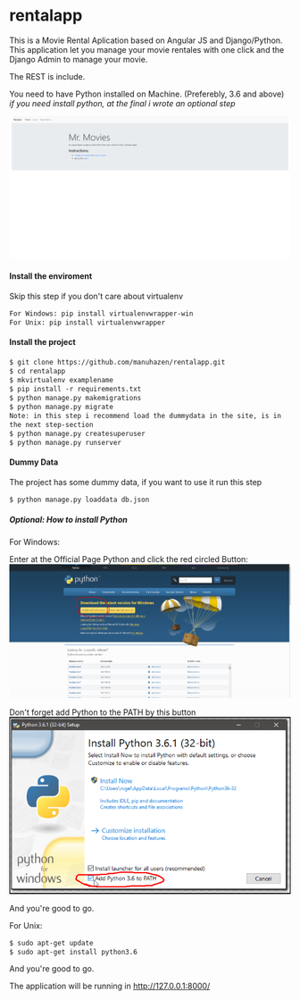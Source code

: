 # rentalapp

This is a Movie Rental Aplication based on Angular JS and Django/Python. This application let you manage your movie rentales with one click and the Django Admin to manage your movie.

The REST is include.

You need to have Python installed on Machine. (Preferebly, 3.6 and above)
_if you need install python, at the final i wrote an optional step_

![alt text](screenshot/screenshot.png "")

#### Install the enviroment

Skip this step if you don't care about virtualenv
```
For Windows: pip install virtualenvwrapper-win
For Unix: pip install virtualenvwrapper
```

#### Install the project
```
$ git clone https://github.com/manuhazen/rentalapp.git
$ cd rentalapp
$ mkvirtualenv examplename
$ pip install -r requirements.txt
$ python manage.py makemigrations
$ python manage.py migrate
Note: in this step i recommend load the dummydata in the site, is in the next step-section
$ python manage.py createsuperuser
$ python manage.py runserver
```

#### Dummy Data 

The project has some dummy data, if you want to use it run this step
```
$ python manage.py loaddata db.json
```

##### Optional: How to install Python

For Windows:

Enter at the Official Page Python and click the red circled Button:
![alt text](screenshot/python1.png "")

Don't forget add Python to the PATH by this button
![alt text](screenshot/python2.png "")

And you're good to go.

For Unix: 
```
$ sudo apt-get update
$ sudo apt-get install python3.6
```

And you're good to go.

The application will be running in http://127.0.0.1:8000/